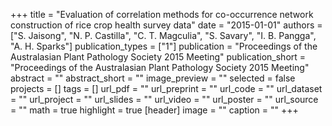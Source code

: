 +++
title = "Evaluation of correlation methods for co-occurrence network construction of rice crop health survey data"
date = "2015-01-01"
authors = ["S. Jaisong", "N. P. Castilla", "C. T. Magculia", "S. Savary", "I. B. Pangga", "A. H. Sparks"]
publication_types = ["1"]
publication = "Proceedings of the Australasian Plant Pathology Society 2015 Meeting"
publication_short = "Proceedings of the Australasian Plant Pathology Society 2015 Meeting"
abstract = ""
abstract_short = ""
image_preview = ""
selected = false
projects = []
tags = []
url_pdf = ""
url_preprint = ""
url_code = ""
url_dataset = ""
url_project = ""
url_slides = ""
url_video = ""
url_poster = ""
url_source = ""
math = true
highlight = true
[header]
image = ""
caption = ""
+++
